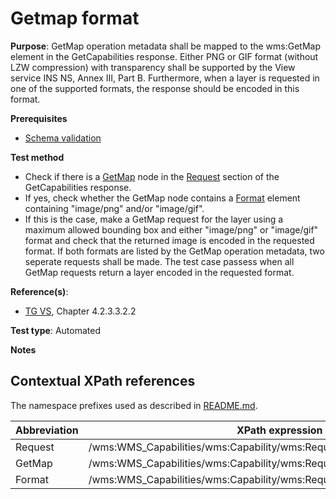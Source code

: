# Getmap format

**Purpose**: GetMap operation metadata shall be mapped to the wms:GetMap element in the GetCapabilities response. Either PNG or GIF format (without LZW compression) with transparency shall be supported by the View service INS NS, Annex III, Part B. Furthermore, when a layer is requested in one of the supported formats, the response should be encoded in this format.

**Prerequisites**

* [Schema validation](http://inspire.ec.europa.eu/id/ats/view-service/3.11/iso-19128/schema-validation)

**Test method**

* Check if there is a [GetMap](#GetMap) node in the [Request](#Request) section of the GetCapabilities response.
* If yes, check whether the GetMap node contains a [Format](#Format) element containing "image/png" and/or "image/gif".
* If this is the case, make a GetMap request for the layer using a maximum allowed bounding box and either "image/png" or "image/gif" format and check that the returned image is encoded in the requested format. If both formats are listed by the GetMap operation metadata, two seperate requests shall be made. The test case passess when all GetMap requests return a layer encoded in the requested format.

**Reference(s)**:
* [TG VS](http://inspire.ec.europa.eu/id/ats/view-service/3.11/iso-19128/README#ref_TG_VS), Chapter 4.2.3.3.2.2

**Test type**: Automated

**Notes**

## Contextual XPath references

The namespace prefixes used as described in [README.md](http://inspire.ec.europa.eu/id/ats/view-service/3.11/iso-19128/README#namespaces).

Abbreviation                                               |  XPath expression
---------------------------------------------------------- | -------------------------------------------------------------------------
Request <a name="Request"></a> | /wms:WMS_Capabilities/wms:Capability/wms:Request
GetMap <a name="GetMap"></a> | /wms:WMS_Capabilities/wms:Capability/wms:Request/wms:GetMap
Format <a name="Format"></a> | /wms:WMS_Capabilities/wms:Capability/wms:Request/wms:GetMap/wms:Format
